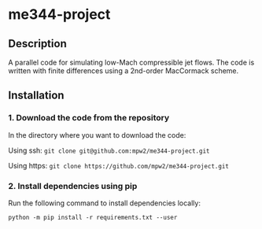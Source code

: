 <h1>me344-project</h1>

<h2>Description</h2>

<p>A parallel code for simulating low-Mach compressible jet flows. 
  The code is written with finite differences using a 2nd-order MacCormack scheme.</p>

<h2>Installation</h2>

<h3>1. Download the code from the repository </h3>

<p>In the directory where you want to download the code:</p>

<p>Using ssh: <code>git clone git@github.com:mpw2/me344-project.git</code></p>
<p>Using https: <code>git clone https://github.com/mpw2/me344-project.git</code></p>

<h3>2. Install dependencies using pip</h3>

<p>Run the following command to install dependencies locally:</p>

<code>python -m pip install -r requirements.txt --user</code>
